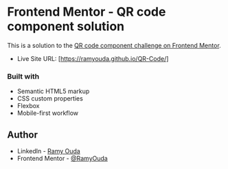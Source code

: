 # Frontend Mentor - QR code component solution

This is a solution to the [QR code component challenge on Frontend Mentor](https://www.frontendmentor.io/challenges/qr-code-component-iux_sIO_H).

- Live Site URL: [https://ramyouda.github.io/QR-Code/]

### Built with

- Semantic HTML5 markup
- CSS custom properties
- Flexbox
- Mobile-first workflow

## Author

- LinkedIn - [Ramy Ouda](https://www.linkedin.com/in/ramy-ouda-9632b6243/)
- Frontend Mentor - [@RamyOuda](https://www.frontendmentor.io/profile/RamyOuda)
